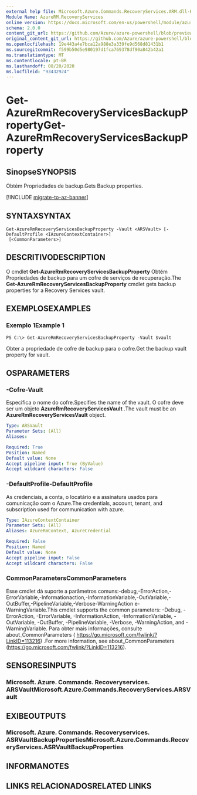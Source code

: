 ```yaml
---
external help file: Microsoft.Azure.Commands.RecoveryServices.ARM.dll-Help.xml
Module Name: AzureRM.RecoveryServices
online version: https://docs.microsoft.com/en-us/powershell/module/azurerm.recoveryservices/get-azurermrecoveryservicesbackupproperty
schema: 2.0.0
content_git_url: https://github.com/Azure/azure-powershell/blob/preview/src/ResourceManager/RecoveryServices/Commands.RecoveryServices/help/Get-AzureRmRecoveryServicesBackupProperty.md
original_content_git_url: https://github.com/Azure/azure-powershell/blob/preview/src/ResourceManager/RecoveryServices/Commands.RecoveryServices/help/Get-AzureRmRecoveryServicesBackupProperty.md
ms.openlocfilehash: 19e443a4e7bca12a988e3a339fe9d568d81431b1
ms.sourcegitcommit: f599b50d5e980197d1fca769378df90a842b42a1
ms.translationtype: MT
ms.contentlocale: pt-BR
ms.lasthandoff: 08/20/2020
ms.locfileid: "93432924"
---
```

# <span data-ttu-id="8c38f-101">Get-AzureRmRecoveryServicesBackupProperty</span><span class="sxs-lookup"><span data-stu-id="8c38f-101">Get-AzureRmRecoveryServicesBackupProperty</span></span>

## <span data-ttu-id="8c38f-102">Sinopse</span><span class="sxs-lookup"><span data-stu-id="8c38f-102">SYNOPSIS</span></span>
<span data-ttu-id="8c38f-103">Obtém Propriedades de backup.</span><span class="sxs-lookup"><span data-stu-id="8c38f-103">Gets Backup properties.</span></span>

[!INCLUDE [migrate-to-az-banner](../../includes/migrate-to-az-banner.md)]

## <span data-ttu-id="8c38f-104">SYNTAX</span><span class="sxs-lookup"><span data-stu-id="8c38f-104">SYNTAX</span></span>

```
Get-AzureRmRecoveryServicesBackupProperty -Vault <ARSVault> [-DefaultProfile <IAzureContextContainer>]
 [<CommonParameters>]
```

## <span data-ttu-id="8c38f-105">DESCRITIVO</span><span class="sxs-lookup"><span data-stu-id="8c38f-105">DESCRIPTION</span></span>
<span data-ttu-id="8c38f-106">O cmdlet **Get-AzureRmRecoveryServicesBackupProperty** Obtém Propriedades de backup para um cofre de serviços de recuperação.</span><span class="sxs-lookup"><span data-stu-id="8c38f-106">The **Get-AzureRmRecoveryServicesBackupProperty** cmdlet gets backup properties for a Recovery Services vault.</span></span>

## <span data-ttu-id="8c38f-107">EXEMPLOS</span><span class="sxs-lookup"><span data-stu-id="8c38f-107">EXAMPLES</span></span>

### <span data-ttu-id="8c38f-108">Exemplo 1</span><span class="sxs-lookup"><span data-stu-id="8c38f-108">Example 1</span></span>
```
PS C:\> Get-AzureRmRecoveryServicesBackupProperty -Vault $vault
```

<span data-ttu-id="8c38f-109">Obter a propriedade de cofre de backup para o cofre.</span><span class="sxs-lookup"><span data-stu-id="8c38f-109">Get the backup vault property for vault.</span></span>

## <span data-ttu-id="8c38f-110">OS</span><span class="sxs-lookup"><span data-stu-id="8c38f-110">PARAMETERS</span></span>

### <span data-ttu-id="8c38f-111">-Cofre</span><span class="sxs-lookup"><span data-stu-id="8c38f-111">-Vault</span></span>
<span data-ttu-id="8c38f-112">Especifica o nome do cofre.</span><span class="sxs-lookup"><span data-stu-id="8c38f-112">Specifies the name of the vault.</span></span>
<span data-ttu-id="8c38f-113">O cofre deve ser um objeto **AzureRmRecoveryServicesVault** .</span><span class="sxs-lookup"><span data-stu-id="8c38f-113">The vault must be an **AzureRmRecoveryServicesVault** object.</span></span>

```yaml
Type: ARSVault
Parameter Sets: (All)
Aliases: 

Required: True
Position: Named
Default value: None
Accept pipeline input: True (ByValue)
Accept wildcard characters: False
```

### <span data-ttu-id="8c38f-114">-DefaultProfile</span><span class="sxs-lookup"><span data-stu-id="8c38f-114">-DefaultProfile</span></span>
<span data-ttu-id="8c38f-115">As credenciais, a conta, o locatário e a assinatura usados para comunicação com o Azure.</span><span class="sxs-lookup"><span data-stu-id="8c38f-115">The credentials, account, tenant, and subscription used for communication with azure.</span></span>

```yaml
Type: IAzureContextContainer
Parameter Sets: (All)
Aliases: AzureRmContext, AzureCredential

Required: False
Position: Named
Default value: None
Accept pipeline input: False
Accept wildcard characters: False
```

### <span data-ttu-id="8c38f-116">CommonParameters</span><span class="sxs-lookup"><span data-stu-id="8c38f-116">CommonParameters</span></span>
<span data-ttu-id="8c38f-117">Esse cmdlet dá suporte a parâmetros comuns:-debug,-ErrorAction,-ErrorVariable,-Informationaction,-InformationVariable,-OutVariable,-OutBuffer,-PipelineVariable,-Verbose-WarningAction e-WarningVariable.</span><span class="sxs-lookup"><span data-stu-id="8c38f-117">This cmdlet supports the common parameters: -Debug, -ErrorAction, -ErrorVariable, -InformationAction, -InformationVariable, -OutVariable, -OutBuffer, -PipelineVariable, -Verbose, -WarningAction, and -WarningVariable.</span></span> <span data-ttu-id="8c38f-118">Para obter mais informações, consulte about_CommonParameters ( https://go.microsoft.com/fwlink/?LinkID=113216) .</span><span class="sxs-lookup"><span data-stu-id="8c38f-118">For more information, see about_CommonParameters (https://go.microsoft.com/fwlink/?LinkID=113216).</span></span>

## <span data-ttu-id="8c38f-119">SENSORES</span><span class="sxs-lookup"><span data-stu-id="8c38f-119">INPUTS</span></span>

### <span data-ttu-id="8c38f-120">Microsoft. Azure. Commands. Recoveryservices. ARSVault</span><span class="sxs-lookup"><span data-stu-id="8c38f-120">Microsoft.Azure.Commands.RecoveryServices.ARSVault</span></span>

## <span data-ttu-id="8c38f-121">EXIBE</span><span class="sxs-lookup"><span data-stu-id="8c38f-121">OUTPUTS</span></span>

### <span data-ttu-id="8c38f-122">Microsoft. Azure. Commands. Recoveryservices. ASRVaultBackupProperties</span><span class="sxs-lookup"><span data-stu-id="8c38f-122">Microsoft.Azure.Commands.RecoveryServices.ASRVaultBackupProperties</span></span>

## <span data-ttu-id="8c38f-123">INFORMA</span><span class="sxs-lookup"><span data-stu-id="8c38f-123">NOTES</span></span>

## <span data-ttu-id="8c38f-124">LINKS RELACIONADOS</span><span class="sxs-lookup"><span data-stu-id="8c38f-124">RELATED LINKS</span></span>

